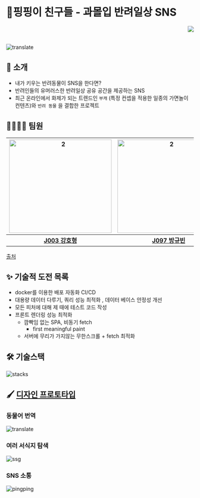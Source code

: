 
# 🧽핑핑이 친구들 - 과몰입 반려일상 SNS

<a href="https://hits.seeyoufarm.com">
        <img align="right" src="https://hits.seeyoufarm.com/api/count/incr/badge.svg?url=https://github.com/boostcampwm-2021/web20-PingPingsFriends&count_bg=%23FF7777&title_bg=%23784242&icon=&icon_color=%23E7E7E7&title=&edge_flat=false" />
</a>

<br/><br/>

![translate](https://user-images.githubusercontent.com/63776725/139362324-8a7141b1-4612-4ff1-a6f1-437ea3fcf76c.gif)
## 🐶 소개 
- 내가 키우는 반려동물이 SNS을 한다면?
- 반려인들의 유머러스한 반려일상 공유 공간을 제공하는 SNS
- 최근 온라인에서 화제가 되는 트렌드인 `부캐` (특정 컨셉을 적용한 일종의 가면놀이 컨텐츠)와 `반려 동물` 을 결합한 프로젝트

## 👨‍👨‍👦‍👦 팀원


|<img width="275" height="250" alt="2" src="https://i.imgur.com/VGoGweG.png">|<img width="275" height="250" alt="2" src="https://i.imgur.com/2Idd8Yh.png">|<img width="275" height="250" alt="2" src="https://i.imgur.com/0nWmd9H.png">|<img width="300" height="250" alt="2" src="https://i.imgur.com/6gHid90.png">|
|:---:|:---:|:---:|:---:|
|__[J003 강호형](https://github.com/kanghohyeong)__|__[J097 방규빈](https://github.com/9b2n)__|__[J131 유제호](https://github.com/ludacirs)__|__[J145 이신필](https://github.com/Lee-3-8)__|




[출처](https://namu.wiki/w/%EB%84%A4%EB%AA%A8%EB%B0%94%EC%A7%80%20%EC%8A%A4%ED%8F%B0%EC%A7%80%EB%B0%A5)

## ✨ 기술적 도전 목록
- docker를 이용한 배포 자동화 CI/CD
- 대용량 데이터 다루기,  쿼리 성능 최적화 , 데이터 베이스 안정성 개선
- 모든 피처에 대해 제 때에 테스트 코드 작성
- 프론트 렌더링 성능 최적화
    - 깜빡임 없는 SPA, 비동기 fetch
        - first meaningful paint
    - 서버에 무리가 가지않는 무한스크롤 + fetch 최적화

## 🛠️ 기술스택

![stacks](https://i.imgur.com/la2Rvxe.png)

    
    
## 🖌️ [디자인 프로토타입](https://www.figma.com/file/wwXWnCKsbGFv9zrNYBJ9xA/%ED%95%91%ED%95%91%EC%9D%B4-%EC%B9%9C%EA%B5%AC%EB%93%A4)

### 동물어 번역
![translate](https://user-images.githubusercontent.com/63776725/139362324-8a7141b1-4612-4ff1-a6f1-437ea3fcf76c.gif)

### 여러 서식지 탐색
![ssg](https://user-images.githubusercontent.com/63776725/139362361-a6f5cf5c-bd37-4593-9dcc-4cb3786630b8.gif)

### SNS 소통
![pingping](https://user-images.githubusercontent.com/63776725/139362503-f4b93ace-17ad-4aae-8bbb-73ac35c2d844.gif)

